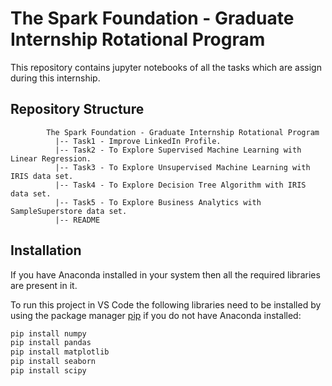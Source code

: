 # The Spark Foundation - Graduate Internship Rotational Program

This repository contains jupyter notebooks of all the tasks which are assign during this internship.

## Repository Structure
~~~~~~~
        The Spark Foundation - Graduate Internship Rotational Program
          |-- Task1 - Improve LinkedIn Profile. 
          |-- Task2 - To Explore Supervised Machine Learning with Linear Regression.
          |-- Task3 - To Explore Unsupervised Machine Learning with IRIS data set.   
          |-- Task4 - To Explore Decision Tree Algorithm with IRIS data set.
          |-- Task5 - To Explore Business Analytics with SampleSuperstore data set.  
          |-- README
~~~~~~~

## Installation
If you have Anaconda installed in your system then all the required libraries are present in it.

To run this project in VS Code the following libraries need to be installed by using the package manager [pip](https://pip.pypa.io/en/stable/) if you do not have Anaconda installed:

```python
pip install numpy
pip install pandas
pip install matplotlib
pip install seaborn
pip install scipy
```
